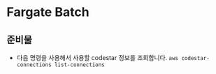 # Fargate Batch

## 준비물

- 다음 명령을 사용해서 사용할 codestar 정보를 조회합니다.
  `aws codestar-connections list-connections`
